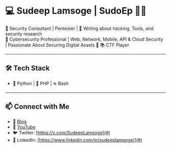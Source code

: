 # 💻 Sudeep Lamsoge | SudoEp 🏴‍☠️  

🔹 Security Consultant | Pentester | 
🔹 Writing about hacking, Tools, and security research  
🔹 Cybersecurity Professional | Web, Network, Mobile, API & Cloud Security | Passionate About Securing Digital Assets 
🔹 📚 CTF Player

---

## 🛠 Tech Stack
- 🐍 Python | 🐘 PHP | ☕ Bash 

---

## 📫 Connect with Me
- 🔗 [Blog](https://sudeeplamsoge.blogspot.com/)
- 🎥 [YouTube](https://www.youtube.com/@SudeepLamsoge)
- 🐦 Twitter: [https://x.com/SudeepLamsoge](#)
- 💼 LinkedIn: [https://www.linkedin.com/in/sudeeplamsoge/](#)
